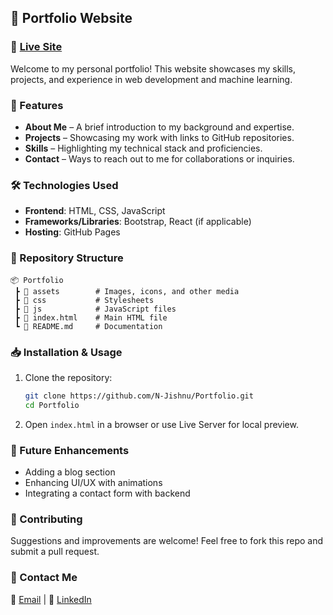 ## 🚀 Portfolio Website  

### 🔗 [Live Site]([https://portfolio-aca7cpo5v-jishnu-nandakumars-projects.vercel.app/])  

Welcome to my personal portfolio! This website showcases my skills, projects, and experience in web development and machine learning.  

### 📌 Features  
- **About Me** – A brief introduction to my background and expertise.  
- **Projects** – Showcasing my work with links to GitHub repositories.  
- **Skills** – Highlighting my technical stack and proficiencies.  
- **Contact** – Ways to reach out to me for collaborations or inquiries.  

### 🛠️ Technologies Used  
- **Frontend**: HTML, CSS, JavaScript  
- **Frameworks/Libraries**: Bootstrap, React (if applicable)  
- **Hosting**: GitHub Pages  

### 📂 Repository Structure  
```
📦 Portfolio  
 ┣ 📂 assets        # Images, icons, and other media  
 ┣ 📂 css           # Stylesheets  
 ┣ 📂 js            # JavaScript files  
 ┣ 📜 index.html    # Main HTML file  
 ┗ 📜 README.md     # Documentation  
```  

### 📥 Installation & Usage  
1. Clone the repository:  
   ```bash
   git clone https://github.com/N-Jishnu/Portfolio.git
   cd Portfolio
   ```
2. Open `index.html` in a browser or use Live Server for local preview.  

### 📌 Future Enhancements  
- Adding a blog section  
- Enhancing UI/UX with animations  
- Integrating a contact form with backend  

### 🤝 Contributing  
Suggestions and improvements are welcome! Feel free to fork this repo and submit a pull request.  

### 📧 Contact Me  
📩 [Email](mailto:your-email@example.com) | 🔗 [LinkedIn](https://www.linkedin.com/in/your-profile)  
